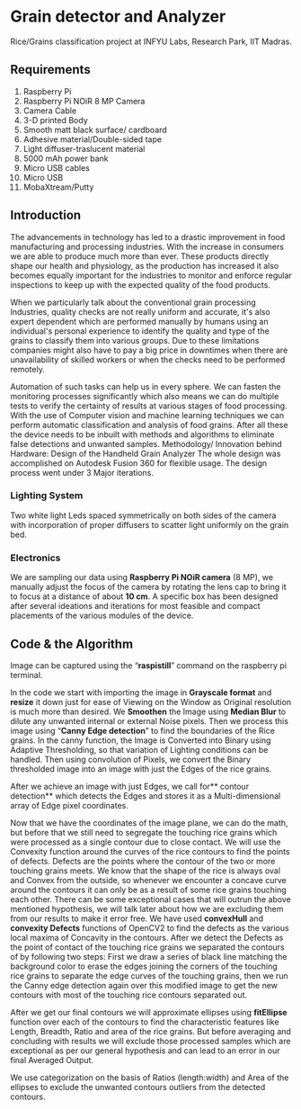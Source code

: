 # Grain detector and Analyzer
Rice/Grains classification project at INFYU Labs, Research Park, IIT Madras.

## Requirements

1. Raspberry Pi
2. Raspberry Pi NOiR 8 MP Camera
3. Camera Cable
4. 3-D printed Body
5. Smooth matt black surface/ cardboard
6. Adhesive material/Double-sided tape
7. Light diffuser-traslucent material
8. 5000 mAh power bank
9. Micro USB cables
10. Micro USB 
11. MobaXtream/Putty

## Introduction
The advancements in technology has led to a drastic improvement in food manufacturing and processing industries. With the increase in consumers we are able to produce much more than ever. These products directly shape our health and physiology, as the production has increased it also becomes equally important for the industries to monitor and enforce regular inspections to keep up with the expected quality of the food products. 

When we particularly talk about the conventional grain processing Industries, quality checks are not really uniform and accurate, it's also expert dependent which are performed manually by humans using an individual's personal experience to identify the quality and type of the grains to classify them into various groups. Due to these limitations companies might also have to pay a big price in downtimes when there are unavailability of skilled workers or when the checks need to be performed remotely. 

Automation of such tasks can help us in every sphere. We can fasten the monitoring processes significantly which also means we can do multiple tests to verify the certainty of results at various stages of food processing. With the use of Computer vision and machine learning techniques we can perform automatic classification and analysis of food grains. After all these the device needs  to be inbuilt with methods and algorithms to eliminate false detections and unwanted samples.
Methodology/ Innovation behind
Hardware:
Design of the Handheld Grain Analyzer
The whole design was accomplished on Autodesk Fusion 360 for flexible usage. The design process went under 3 Major iterations.

### Lighting System
Two white light Leds spaced symmetrically on both sides of the camera with incorporation of proper diffusers to scatter light uniformly on the grain bed.

### Electronics
We are sampling our data using **Raspberry Pi NOiR camera** (8 MP), we manually adjust the focus of the camera by rotating the lens cap to bring it to focus at a distance of about **10 cm**. A specific box has been designed after several ideations and iterations for most feasible and compact placements of the various modules of the device.

## Code & the Algorithm
Image can be captured using the “**raspistill**” command on the raspberry pi terminal.

In the code we start with importing the image in **Grayscale format** and **resize** it down just for ease of Viewing on the Window as Original resolution is much more than desired.
We **Smoothen** the Image using **Median Blur** to dilute any unwanted internal or external Noise pixels. Then we process this image using “**Canny Edge detection**” to find the boundaries of the Rice grains. In the canny function, the Image is Converted into Binary using Adaptive Thresholding, so that variation of Lighting conditions can be handled. Then using convolution of Pixels, we convert the Binary thresholded image into an image with just the Edges of the rice grains.

After we achieve an image with just Edges, we call for** contour detection** which detects the Edges and stores it as a Multi-dimensional array of Edge pixel coordinates.

Now that we have the coordinates of the image plane, we can do the math, but before that we still need to segregate the touching rice grains which were processed as a single contour due to close contact. We will use the Convexity function around the curves of the rice contours to find the points of defects. Defects are the points where the contour of the two or more touching grains meets. We know that the shape of the rice is always oval and Convex from the outside, so whenever we encounter a concave curve around the contours it can only be as a result of some rice grains touching each other. There can be some exceptional cases that will outrun the above mentioned hypothesis, we will talk later about how we are excluding them from our results to make it error free. We have used **convexHull** and **convexity Defects** functions of OpenCV2 to find the defects as the various local maxima of Concavity in the contours. After we detect the Defects as the point of contact of the touching rice grains we separated the contours of by following two steps: First we draw a series of black line matching the background color to erase the edges joining the corners of the touching rice grains to separate the edge curves of the touching grains, then we run the Canny edge detection again over this modified image to get the new contours with most of the touching rice contours separated out.

After we get our final contours we will approximate ellipses using **fitEllipse** function over each of the contours to find the characteristic features like Length, Breadth, Ratio and area of the rice grains. But before averaging and concluding with results we will exclude those processed samples which are exceptional as per our general hypothesis and can lead to an error in our final Averaged Output.

We use categorization on the basis of Ratios (length:width) and Area of the ellipses to exclude the unwanted contours outliers from the detected contours.
